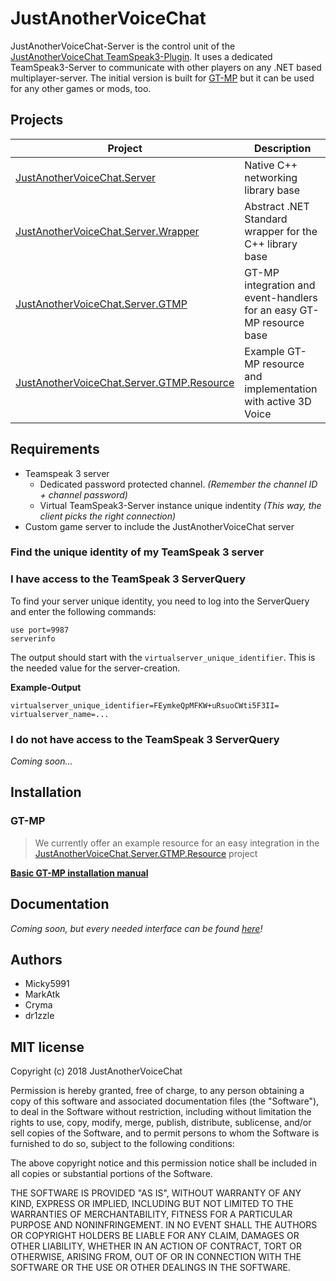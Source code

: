 # JustAnotherVoiceChat

JustAnotherVoiceChat-Server is the control unit of the [JustAnotherVoiceChat TeamSpeak3-Plugin](https://github.com/AlternateLife/JustAnotherVoiceChat). It uses a dedicated TeamSpeak3-Server to communicate with other players on any .NET based multiplayer-server. The initial version is built for [GT-MP](http://gt-mp.net) but it can be used for any other games or mods, too.

## Projects

| Project                                   | Description                                                          |
| ----------------------------------------- | -------------------------------------------------------------------- |
| [JustAnotherVoiceChat.Server](JustAnotherVoiceChat.Server)               | Native C++ networking library base                                   | 
| [JustAnotherVoiceChat.Server.Wrapper](JustAnotherVoiceChat.Server.Wrapper)       | Abstract .NET Standard wrapper for the C++ library base              | 
| [JustAnotherVoiceChat.Server.GTMP](JustAnotherVoiceChat.Server.GTMP)          | GT-MP integration and event-handlers for an easy GT-MP resource base | 
| [JustAnotherVoiceChat.Server.GTMP.Resource](JustAnotherVoiceChat.Server.GTMP.Resource) | Example GT-MP resource and implementation with active 3D Voice       | 

## Requirements

 * Teamspeak 3 server
    - Dedicated password protected channel. *(Remember the channel ID + channel password)*
    - Virtual TeamSpeak3-Server instance unique indentity *(This way, the client picks the right connection)*
 * Custom game server to include the JustAnotherVoiceChat server

### Find the unique identity of my TeamSpeak 3 server

### I have access to the TeamSpeak 3 ServerQuery

To find your server unique identity, you need to log into the ServerQuery and enter the following commands:

```
use port=9987
serverinfo
```

The output should start with the `virtualserver_unique_identifier`. This is the needed value for the server-creation.

**Example-Output**
```
virtualserver_unique_identifier=FEymkeQpMFKW+uRsuoCWti5F3II= virtualserver_name=...
```

### I **do not have access** to the TeamSpeak 3 ServerQuery

*Coming soon...*

## Installation

### GT-MP

>We currently offer an example resource for an easy integration in the [JustAnotherVoiceChat.Server.GTMP.Resource](JustAnotherVoiceChat.Server.GTMP.Resource) project

**[Basic GT-MP installation manual](docs/installation-gtmp.md)**

## Documentation

*Coming soon, but every needed interface can be found [here](JustAnotherVoiceChat.Server.Wrapper/src/Interfaces)!*

## Authors

- Micky5991  
- MarkAtk  
- Cryma  
- dr1zzle  


## MIT license
Copyright (c) 2018 JustAnotherVoiceChat

Permission is hereby granted, free of charge, to any person obtaining a copy
of this software and associated documentation files (the "Software"), to deal
in the Software without restriction, including without limitation the rights
to use, copy, modify, merge, publish, distribute, sublicense, and/or sell
copies of the Software, and to permit persons to whom the Software is
furnished to do so, subject to the following conditions:

The above copyright notice and this permission notice shall be included in all
copies or substantial portions of the Software.

THE SOFTWARE IS PROVIDED "AS IS", WITHOUT WARRANTY OF ANY KIND, EXPRESS OR
IMPLIED, INCLUDING BUT NOT LIMITED TO THE WARRANTIES OF MERCHANTABILITY,
FITNESS FOR A PARTICULAR PURPOSE AND NONINFRINGEMENT. IN NO EVENT SHALL THE
AUTHORS OR COPYRIGHT HOLDERS BE LIABLE FOR ANY CLAIM, DAMAGES OR OTHER
LIABILITY, WHETHER IN AN ACTION OF CONTRACT, TORT OR OTHERWISE, ARISING FROM,
OUT OF OR IN CONNECTION WITH THE SOFTWARE OR THE USE OR OTHER DEALINGS IN THE
SOFTWARE.
